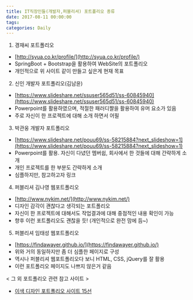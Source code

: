 ```yaml
---
title: IT직장인들(개발자,퍼블리셔) 포트폴리오 종류
date: 2017-08-11 00:00:00
tags:
categories: Daily
---
```

1. 경재씨 포트폴리오
 - [http://syua.co.kr/profile/](http://syua.co.kr/profile/)
 - SpringBoot + Bootstrap을 활용하여 WebSite의 포트폴리오
 - 개인적으로 위 사이트 같이 만들고 싶은게 현재 목표
2. 신인 개발자 포트폴리오(김남윤)
 - [https://www.slideshare.net/ssuser565d51/ss-60845940](https://www.slideshare.net/ssuser565d51/ss-60845940)
 - Powerpoint를 활용하였으며, 적절한 패러디짤을 활용하여 유머 요소가 있음
 - 주로 자신이 한 프로젝트에 대해 소개 하면서 어필
3. 박관웅 개발자 포트폴리오
 - [https://www.slideshare.net/pouu69/ss-58215884?next_slideshow=1](https://www.slideshare.net/pouu69/ss-58215884?next_slideshow=1)
 - Powerpoint를 활용. 자신이 다녔던 멤버쉽, 회사에서 한 것들에 대해 간략하게 소개
 - 개인 프로젝트를 한 부분도 간략하게 소개
 - 심플하지만, 참고하고자 링크
4. 퍼블리셔 김나영 웹포트폴리오
 - [http://www.nykim.net/](http://www.nykim.net/)
 - 디자인 감각이 괜찮다고 생각되는 포트폴리오
 - 자신이 한 프로젝트에 대해서도 작업결과에 대해 중점적인 내용 확인이 가능
 - 향후 이런 포트폴리오도 괜찮을 듯! (개인적으로 완전 맘에 듬~)
5. 퍼블리셔 임태성 웹포트폴리오
 - [https://findawayer.github.io/](https://findawayer.github.io/)
 - 위와 거의 동일하지만 좀 더 심플한 페이지로 구성
 - 역시나 퍼블리셔 웹포트폴리오다 보니 HTML, CSS, jQuery를 잘 활용
 - 이런 포트폴리오 페이지도 나쁘지 않은거 같음

< 그 외 포트폴리오 관련 참고 사이트 >
- [이색 디자인 포트폴리오 사이트 15선](http://blog.naver.com/PostView.nhn?blogId=agitteam&logNo=220693941562)
